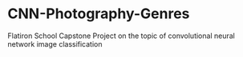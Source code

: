 # CNN-Photography-Genres
Flatiron School Capstone Project on the topic of convolutional neural network image classification
